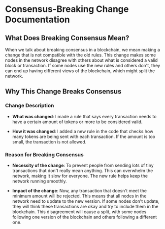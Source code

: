 # Consensus-Breaking Change Documentation

## What Does Breaking Consensus Mean?

When we talk about breaking consensus in a blockchain, we mean making a change that is not compatible with the old rules. This change makes some nodes in the network disagree with others about what is considered a valid block or transaction. If some nodes use the new rules and others don't, they can end up having different views of the blockchain, which might split the network.

## Why This Change Breaks Consensus

### Change Description

- **What was changed**: I made a rule that says every transaction needs to have a certain amount of tokens or more to be considered valid.

- **How it was changed**: I added a new rule in the code that checks how many tokens are being sent with each transaction. If the amount is too small, the transaction is not allowed.

### Reason for Breaking Consensus

- **Necessity of the change**: To prevent people from sending lots of tiny transactions that don't really mean anything. This can overwhelm the network, making it slow for everyone. The new rule helps keep the network running smoothly.

- **Impact of the change**: Now, any transaction that doesn't meet the minimum amount will be rejected. This means that all nodes in the network need to update to the new version. If some nodes don't update, they will think these transactions are okay and try to include them in the blockchain. This disagreement will cause a split, with some nodes following one version of the blockchain and others following a different one.
